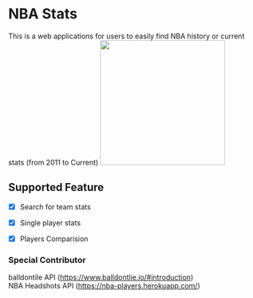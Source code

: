 # NBA Stats 
This is a web applications for users to easily find NBA history or current stats (from 2011 to Current)
<img src="http://www.xujunqi.net/assets/NBA-Stats.png" width="250" height="250"/>

## Supported Feature
- [x] Search for team stats
- [x] Single player stats
- [x] Players Comparision


### Special Contributor
balldontile API (https://www.balldontlie.io/#introduction) <br />
NBA Headshots API (https://nba-players.herokuapp.com/) <br />


